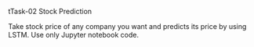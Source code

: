 tTask-02 Stock Prediction

Take stock price of any company you want and predicts its price by using LSTM. Use only Jupyter notebook code.
